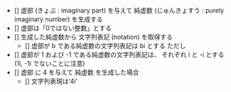 - [] 虚部 (きょぶ : imaginary part) を与えて 純虚数 (じゅんきょすう : purely imaginary number) を生成する
- [] 虚部は「0ではない整数」とする
- [] 生成した純虚数から 文字列表記 (notation) を取得する
  - [] 虚部が b である純虚数の文字列表記は bi とする
ただし
- [] 虚部が 1 および -1 である純虚数の文字列表記は、 それぞれ i と -i とする (1i, -1i でないことに注意)
- [] 虚部 に 4 を与えて 純虚数 を生成した場合
  - [] 文字列表現は'4i'
